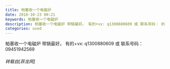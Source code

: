 ```yaml
---
title: 帕塞收一个电磁炉
date: 2018-10-23 00:21
keywords: 帕塞收一个电磁炉
description: 帕塞收一个电磁炉 带锅最好。 有的+vx: q1300880609 或 联系号码： 09451942569
categories: used
---
```

<td class="t_f" id="postmessage_2142836">

帕塞收一个电磁炉 带锅最好。 有的+vx: q1300880609 或 联系号码： 09451942569</td>
###### 转载自[菲龙网]